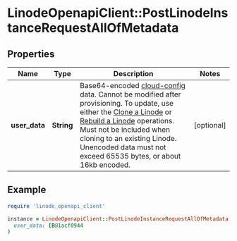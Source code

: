 # LinodeOpenapiClient::PostLinodeInstanceRequestAllOfMetadata

## Properties

| Name | Type | Description | Notes |
| ---- | ---- | ----------- | ----- |
| **user_data** | **String** | Base64-encoded [cloud-config](https://www.linode.com/docs/products/compute/compute-instances/guides/metadata-cloud-config/) data.  Cannot be modified after provisioning. To update, use either the [Clone a Linode](https://techdocs.akamai.com/linode-api/reference/post-clone-linode-instance) or [Rebuild a Linode](https://techdocs.akamai.com/linode-api/reference/post-rebuild-linode-instance) operations.  Must not be included when cloning to an existing Linode.  Unencoded data must not exceed 65535 bytes, or about 16kb encoded. | [optional] |

## Example

```ruby
require 'linode_openapi_client'

instance = LinodeOpenapiClient::PostLinodeInstanceRequestAllOfMetadata.new(
  user_data: [B@1acf0944
)
```

